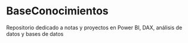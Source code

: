 # BaseConocimientos
Repositorio dedicado a notas y proyectos en Power BI, DAX, análisis de datos y bases de datos
